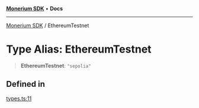 [**Monerium SDK**](../README.md) • **Docs**

---

[Monerium SDK](../README.md) / EthereumTestnet

# Type Alias: EthereumTestnet

> **EthereumTestnet**: `"sepolia"`

## Defined in

[types.ts:11](https://github.com/monerium/js-monorepo/blob/daf0515eb0b1bfcdd9bd49ef605447668fdb0f6a/packages/sdk/src/types.ts#L11)
